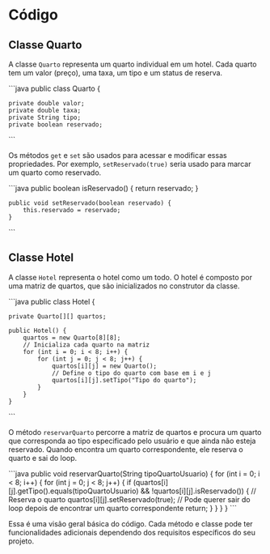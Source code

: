 #  Código

## Classe Quarto

A classe `Quarto` representa um quarto individual em um hotel. Cada quarto tem um valor (preço), uma taxa, um tipo e um status de reserva.

\```java
public class Quarto {

    private double valor;
    private double taxa;
    private String tipo;
    private boolean reservado;
\```

Os métodos `get` e `set` são usados para acessar e modificar essas propriedades. Por exemplo, `setReservado(true)` seria usado para marcar um quarto como reservado.

\```java
    public boolean isReservado() {
        return reservado;
    }

    public void setReservado(boolean reservado) {
        this.reservado = reservado;
    }
\```

## Classe Hotel

A classe `Hotel` representa o hotel como um todo. O hotel é composto por uma matriz de quartos, que são inicializados no construtor da classe.

\```java
public class Hotel {

    private Quarto[][] quartos;

    public Hotel() {
        quartos = new Quarto[8][8];
        // Inicializa cada quarto na matriz
        for (int i = 0; i < 8; i++) {
            for (int j = 0; j < 8; j++) {
                quartos[i][j] = new Quarto();
                // Define o tipo do quarto com base em i e j
                quartos[i][j].setTipo("Tipo do quarto");
            }
        }
    }
\```

O método `reservarQuarto` percorre a matriz de quartos e procura um quarto que corresponda ao tipo especificado pelo usuário e que ainda não esteja reservado. Quando encontra um quarto correspondente, ele reserva o quarto e sai do loop.

\```java
    public void reservarQuarto(String tipoQuartoUsuario) {
        for (int i = 0; i < 8; i++) {
            for (int j = 0; j < 8; j++) {
                if (quartos[i][j].getTipo().equals(tipoQuartoUsuario) && !quartos[i][j].isReservado()) {
                    // Reserva o quarto
                    quartos[i][j].setReservado(true);
                    // Pode querer sair do loop depois de encontrar um quarto correspondente
                    return;
                }
            }
        }
    }
\```

Essa é uma visão geral básica do código. Cada método e classe pode ter funcionalidades adicionais dependendo dos requisitos específicos do seu projeto.
